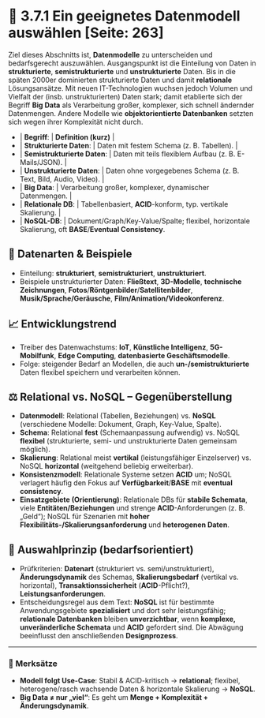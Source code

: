 # 🧩 3.7.1 Ein geeignetes Datenmodell auswählen [Seite: 263]

Ziel dieses Abschnitts ist, **Datenmodelle** zu unterscheiden und bedarfsgerecht auszuwählen. Ausgangspunkt ist die Einteilung von Daten in **strukturierte**, **semistrukturierte** und **unstrukturierte** Daten. Bis in die späten 2000er dominierten strukturierte Daten und damit **relationale** Lösungsansätze. Mit neuen IT-Technologien wuchsen jedoch Volumen und Vielfalt der (insb. unstrukturierten) Daten stark; damit etablierte sich der Begriff **Big Data** als Verarbeitung großer, komplexer, sich schnell ändernder Datenmengen. Andere Modelle wie **objektorientierte Datenbanken** setzten sich wegen ihrer Komplexität nicht durch. 

* | **Begriff**: | **Definition (kurz)** |
* | **Strukturierte Daten**: | Daten mit festem Schema (z. B. Tabellen). |
* | **Semistrukturierte Daten**: | Daten mit teils flexiblem Aufbau (z. B. E-Mails/JSON). |
* | **Unstrukturierte Daten**: | Daten ohne vorgegebenes Schema (z. B. Text, Bild, Audio, Video). |
* | **Big Data**: | Verarbeitung großer, komplexer, dynamischer Datenmengen. |
* | **Relationale DB**: | Tabellenbasiert, **ACID**-konform, typ. vertikale Skalierung. |
* | **NoSQL-DB**: | Dokument/Graph/Key-Value/Spalte; flexibel, horizontale Skalierung, oft **BASE**/**Eventual Consistency**.

## 🔎 Datenarten & Beispiele

* Einteilung: **strukturiert**, **semistrukturiert**, **unstrukturiert**.
* Beispiele unstrukturierter Daten: **Fließtext**, **3D-Modelle**, **technische Zeichnungen**, **Fotos**/**Röntgenbilder**/**Satellitenbilder**, **Musik/Sprache/Geräusche**, **Film/Animation/Videokonferenz**. 

## 📈 Entwicklungstrend

* Treiber des Datenwachstums: **IoT**, **Künstliche Intelligenz**, **5G-Mobilfunk**, **Edge Computing**, **datenbasierte Geschäftsmodelle**.
* Folge: steigender Bedarf an Modellen, die auch **un-/semistrukturierte** Daten flexibel speichern und verarbeiten können. 

## ⚖️ Relational vs. NoSQL – Gegenüberstellung

* **Datenmodell**: Relational (Tabellen, Beziehungen) vs. **NoSQL** (verschiedene Modelle: Dokument, Graph, Key-Value, Spalte).
* **Schema**: Relational **fest** (Schemaanpassung aufwendig) vs. NoSQL **flexibel** (strukturierte, semi- und unstrukturierte Daten gemeinsam möglich).
* **Skalierung**: Relational meist **vertikal** (leistungsfähiger Einzelserver) vs. NoSQL **horizontal** (weitgehend beliebig erweiterbar).
* **Konsistenzmodell**: Relationale Systeme setzen **ACID** um; NoSQL verlagert häufig den Fokus auf **Verfügbarkeit**/**BASE** mit **eventual consistency**.
* **Einsatzgebiete (Orientierung)**: Relationale DBs für **stabile Schemata**, viele **Entitäten/Beziehungen** und strenge **ACID**-Anforderungen (z. B. „Geld“); NoSQL für Szenarien mit **hoher Flexibilitäts-/Skalierungsanforderung** und **heterogenen Daten**.

## 🎯 Auswahlprinzip (bedarfsorientiert)

* Prüfkriterien: **Datenart** (strukturiert vs. semi/unstrukturiert), **Änderungsdynamik** des Schemas, **Skalierungsbedarf** (vertikal vs. horizontal), **Transaktionssicherheit** (**ACID**-Pflicht?), **Leistungsanforderungen**.
* Entscheidungsregel aus dem Text: **NoSQL** ist für bestimmte Anwendungsgebiete **spezialisiert** und dort sehr leistungsfähig; **relationale Datenbanken** bleiben **unverzichtbar**, wenn **komplexe, unveränderliche Schemata** und **ACID** gefordert sind. Die Abwägung beeinflusst den anschließenden **Designprozess**. 

---

### 📝 Merksätze

* **Modell folgt Use-Case**: Stabil & ACID-kritisch → **relational**; flexibel, heterogene/rasch wachsende Daten & horizontale Skalierung → **NoSQL**.
* **Big Data ≠ nur „viel“**: Es geht um **Menge + Komplexität + Änderungsdynamik**. 

